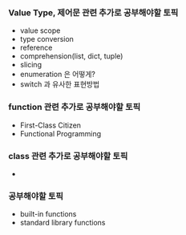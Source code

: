 ### Value Type, 제어문 관련 추가로 공부해야할 토픽
* value scope
* type conversion
* reference
* comprehension(list, dict, tuple)
* slicing
* enumeration 은 어떻게?
* switch 과 유사한 표현방법

### function 관련 추가로 공부해야할 토픽
* First-Class Citizen
* Functional Programming

### class 관련 추가로 공부해야할 토픽
* 

### 공부해야할 토픽
* built-in functions
* standard library functions
